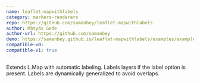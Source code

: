 ```yaml
---
name: leaflet-mapwithlabels
category: markers-renderers
repo: https://github.com/samanbey/leaflet-mapwithlabels
author: Mátyás Gede
author-url: https://github.com/samanbey
demo: https://samanbey.github.io/leaflet-mapwithlabels/examples/example.html
compatible-v0:
compatible-v1: true
---
```


Extends L.Map with automatic labeling.
Labels layers if the label option is present.
Labels are dynamically generalized to avoid overlaps.
